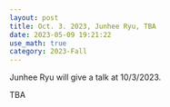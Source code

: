 ```yaml
---
layout: post
title: Oct. 3. 2023, Junhee Ryu, TBA
date: 2023-05-09 19:21:22 
use_math: true
category: 2023-Fall
---
```


Junhee Ryu will give a talk at 10/3/2023. 

<div>
TBA
</div>
